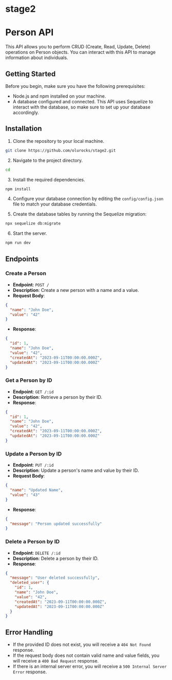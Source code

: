 # stage2

# Person API

This API allows you to perform CRUD (Create, Read, Update, Delete) operations on Person objects. You can interact with this API to manage information about individuals.

## Getting Started

Before you begin, make sure you have the following prerequisites:

- Node.js and npm installed on your machine.
- A database configured and connected. This API uses Sequelize to interact with the database, so make sure to set up your database accordingly.

## Installation

1. Clone the repository to your local machine.

```bash
git clone https://github.com/olurocks/stage2.git
```

2. Navigate to the project directory.

```bash
cd 
```

3. Install the required dependencies.

```bash
npm install
```

4. Configure your database connection by editing the `config/config.json` file to match your database credentials.

5. Create the database tables by running the Sequelize migration:

```bash
npx sequelize db:migrate
```

6. Start the server.

```bash
npm run dev
```

## Endpoints

### Create a Person

- **Endpoint**: `POST /`
- **Description**: Create a new person with a name and a value.
- **Request Body**:

```json
{
  "name": "John Doe",
  "value": "42"
}
```

- **Response**:

```json
{
  "id": 1,
  "name": "John Doe",
  "value": "42",
  "createdAt": "2023-09-11T00:00:00.000Z",
  "updatedAt": "2023-09-11T00:00:00.000Z"
}
```

### Get a Person by ID

- **Endpoint**: `GET /:id`
- **Description**: Retrieve a person by their ID.
- **Response**:

```json
{
  "id": 1,
  "name": "John Doe",
  "value": "42",
  "createdAt": "2023-09-11T00:00:00.000Z",
  "updatedAt": "2023-09-11T00:00:00.000Z"
}
```

### Update a Person by ID

- **Endpoint**: `PUT /:id`
- **Description**: Update a person's name and value by their ID.
- **Request Body**:

```json
{
  "name": "Updated Name",
  "value": "43"
}
```

- **Response**:

```json
{
  "message": "Person updated successfully"
}
```

### Delete a Person by ID

- **Endpoint**: `DELETE /:id`
- **Description**: Delete a person by their ID.
- **Response**:

```json
{
  "message": "User deleted successfully",
  "deleted_user": {
    "id": 1,
    "name": "John Doe",
    "value": "42",
    "createdAt": "2023-09-11T00:00:00.000Z",
    "updatedAt": "2023-09-11T00:00:00.000Z"
  }
}
```

## Error Handling

- If the provided ID does not exist, you will receive a `404 Not Found` response.
- If the request body does not contain valid name and value fields, you will receive a `400 Bad Request` response.
- If there is an internal server error, you will receive a `500 Internal Server Error` response.
